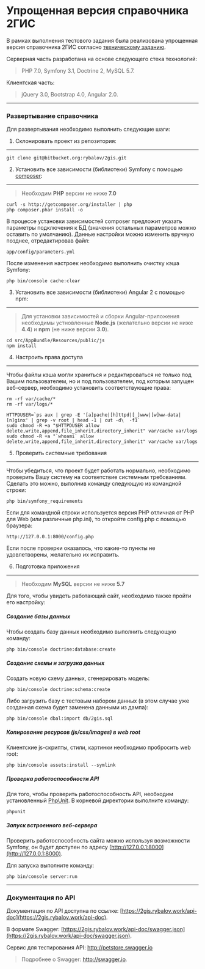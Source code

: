Упрощенная версия справочника 2ГИС
====

В рамках выполнения тестового задания была реализована упрощенная версия справочника 2ГИС согласно [техническому заданию](doc/specification.md).

Серверная часть разработана на основе следующего стека технологий:

> PHP 7.0, Symfony 3.1, Doctrine 2, MySQL 5.7.

Клиентская часть:

> jQuery 3.0, Bootstrap 4.0, Angular 2.0.

----------

### Развертывание справочника

Для развертывания необходимо выполнить следующие шаги:

1) Склонировать проект из репозитория:
----------------------------------
    git clone git@bitbucket.org:rybalov/2gis.git

2) Установить все зависимости (библиотеки) Symfony с помощью [composer](http://getcomposer.org):
----------------------------------
> Необходим **PHP** версии не ниже **7.0**

    curl -s http://getcomposer.org/installer | php
    php composer.phar install -o

В процессе установки зависимостей composer предложит указать параметры подключения к БД (значения остальных параметров можно оставить по умолчанию).
Данные настройки можно изменить вручную позднее, отредактировав файл:

    app/config/parameters.yml
    
После изменения настроек необходимо выполнить очистку кэша Symfony:

    php bin/console cache:clear
    
3) Установить все зависимости (библиотеки) Angular 2 с помощью npm:
----------------------------------

> Для установки зависимостей и сборки Angular-приложения необходимы
> устновленные **Node.js** (желательно версии не ниже **4.4**) и **npm** (не ниже
> версии **3.0**).

    cd src/AppBundle/Resources/public/js
    npm install

4) Настроить права доступа
----------------------------------
Чтобы файлы кэша могли храниться и редактироваться не только под Вашим пользователем, но и под пользователем, под которым запущен веб-сервер, необходимо установить соответствующие права:

    rm -rf var/cache/*
    rm -rf var/logs/*

    HTTPDUSER=`ps aux | grep -E '[a]pache|[h]ttpd|[_]www|[w]ww-data|[n]ginx' | grep -v root | head -1 | cut -d\  -f1`
    sudo chmod -R +a "$HTTPDUSER allow delete,write,append,file_inherit,directory_inherit" var/cache var/logs
    sudo chmod -R +a "`whoami` allow delete,write,append,file_inherit,directory_inherit" var/cache var/logs

5) Проверить системные требования
----------------------------------
Чтобы убедиться, что проект будет работать нормально, необходимо проверить Вашу систему на соответствие системным требованиям. Сделать это можно, выполнив команду следующую из командной строки:

    php bin/symfony_requirements
    
Если для командной строки используется версия PHP отличная от PHP для Web (или различные php.ini), то откройте config.php с помощью браузера:

    http://127.0.0.1:8000/config.php
    
Если после проверки оказалось, что какие-то пункты не удовлетворены, желательно их исправить.

6) Подготовка приложения
----------------------------------

> Необходим **MySQL** версии не ниже **5.7**

Для того, чтобы увидеть работающий сайт, необходимо также пройти его настройку:

##### Создание базы данных

Чтобы создать базу данных необходимо выполнить следующую команду:

    php bin/console doctrine:database:create
    
##### Создание схемы и загрузка данных

Создать новую схему данных, сгенерировать модель:

    php bin/console doctrine:schema:create

Либо загрузить базу с тестовым набором данных (в этом случае уже созданная схема будет заменена данными из дампа):

    php bin/console dbal:import db/2gis.sql

##### Копирование ресурсов (js/css/images) в web root

Клиентские js-скрипты, стили, картинки необходимо пробросить web root: 

    php bin/console assets:install --symlink

##### Проверка работоспособности API

Для того, чтобы проверить работоспособность API, необходим установленный [PhpUnit](https://phpunit.de/getting-started.html). В корневой директории выполните команду:

    phpunit
    
##### Запуск встроенного веб-сервера

Проверить работоспособность сайта можно используя возможности Symfony, он будет доступен по адресу [http://127.0.0.1:8000](http://127.0.0.1:8000).

Для запуска выполните команду:

    php bin/console server:run
    
----------

### Документация по API

Документация по API доступна по ссылке: [https://2gis.rybalov.work/api-doc](https://2gis.rybalov.work/api-doc).

В формате Swagger: [https://2gis.rybalov.work/api-doc/swagger.json](https://2gis.rybalov.work/api-doc/swagger.json).

Сервис для тестирования API: http://petstore.swagger.io
> Подробнее о Swagger: http://swagger.io.